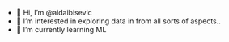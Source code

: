 - 👋 Hi, I’m @aidaibisevic
- 👀 I’m interested in exploring data in from all sorts of aspects..
- 🌱 I’m currently learning ML

<!---
aidaibisevic/aidaibisevic is a ✨ special ✨ repository because its `README.md` (this file) appears on your GitHub profile.
You can click the Preview link to take a look at your changes.
--->
